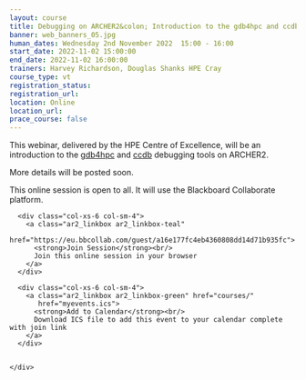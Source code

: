 ```yaml
---
layout: course
title: Debugging on ARCHER2&colon; Introduction to the gdb4hpc and ccdb debugging tools on ARCHER2.
banner: web_banners_05.jpg
human_dates: Wednesday 2nd November 2022  15:00 - 16:00 
start_date: 2022-11-02 15:00:00
end_date: 2022-11-02 16:00:00
trainers: Harvey Richardson, Douglas Shanks HPE Cray
course_type: vt
registration_status:
registration_url:
location: Online
location_url:
prace_course: false
---
```


This webinar, delivered by the HPE Centre of Excellence, will be an introduction to the [gdb4hpc](https://docs.archer2.ac.uk/user-guide/debug/#gdb4hpc) and [ccdb](https://docs.archer2.ac.uk/user-guide/debug/) debugging tools on ARCHER2.

More details will be posted soon.



This online session is open to all. It will use the Blackboard Collaborate platform.



<section id="service">

  <div class="row ">	

      <div class="col-xs-6 col-sm-4">
        <a class="ar2_linkbox ar2_linkbox-teal" 
          href="https://eu.bbcollab.com/guest/a16e177fc4eb4360808dd14d71b935fc">
          <strong>Join Session</strong><br/>
          Join this online session in your browser
        </a>
      </div>

      <div class="col-xs-6 col-sm-4">
        <a class="ar2_linkbox ar2_linkbox-green" href="courses/"
           href="myevents.ics">
          <strong>Add to Calendar</strong><br/>
          Download ICS file to add this event to your calendar complete with join link
        </a>
      </div>

											
    </div>




<!--
<h2><a name="video">Video</a></h2>

<div>

<iframe title="Video"  width="560" height="315" src="https://www.youtube.com/embed/XXXXXXXXXXX" frameborder="0" allow="accelerometer; autoplay; encrypted-media; gyroscope; picture-in-picture" allowfullscreen></iframe>

</div>

-->

<!--

<section id="service">

    <div class="row ">	



      <div class="col-xs-6 col-sm-4">
        <a class="ar2_linkbox ar2_linkbox-teal" href="  ">
          <strong>Transcript</strong><br/>
          Download a transcript of the video audio
        </a>
      </div>



      <div class="col-xs-6 col-sm-4">
        <a class="ar2_linkbox ar2_linkbox-green" href="courses/"
           href="ARCHER2_Training_VT.pdf">
          <strong>Slides</strong><br/>
          Download pdf of the presentation.
        </a>
      </div>
										
    </div>

</section>
-->
